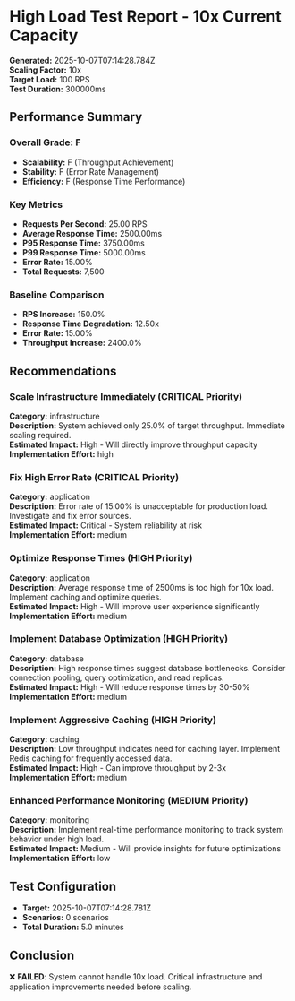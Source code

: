 # High Load Test Report - 10x Current Capacity

**Generated:** 2025-10-07T07:14:28.784Z  
**Scaling Factor:** 10x  
**Target Load:** 100 RPS  
**Test Duration:** 300000ms

## Performance Summary

### Overall Grade: F

- **Scalability:** F (Throughput Achievement)
- **Stability:** F (Error Rate Management)
- **Efficiency:** F (Response Time Performance)

### Key Metrics

- **Requests Per Second:** 25.00 RPS
- **Average Response Time:** 2500.00ms
- **P95 Response Time:** 3750.00ms
- **P99 Response Time:** 5000.00ms
- **Error Rate:** 15.00%
- **Total Requests:** 7,500

### Baseline Comparison

- **RPS Increase:** 150.0%
- **Response Time Degradation:** 12.50x
- **Error Rate:** 15.00%
- **Throughput Increase:** 2400.0%

## Recommendations


### Scale Infrastructure Immediately (CRITICAL Priority)

**Category:** infrastructure  
**Description:** System achieved only 25.0% of target throughput. Immediate scaling required.  
**Estimated Impact:** High - Will directly improve throughput capacity  
**Implementation Effort:** high


### Fix High Error Rate (CRITICAL Priority)

**Category:** application  
**Description:** Error rate of 15.00% is unacceptable for production load. Investigate and fix error sources.  
**Estimated Impact:** Critical - System reliability at risk  
**Implementation Effort:** medium


### Optimize Response Times (HIGH Priority)

**Category:** application  
**Description:** Average response time of 2500ms is too high for 10x load. Implement caching and optimize queries.  
**Estimated Impact:** High - Will improve user experience significantly  
**Implementation Effort:** medium


### Implement Database Optimization (HIGH Priority)

**Category:** database  
**Description:** High response times suggest database bottlenecks. Consider connection pooling, query optimization, and read replicas.  
**Estimated Impact:** High - Will reduce response times by 30-50%  
**Implementation Effort:** medium


### Implement Aggressive Caching (HIGH Priority)

**Category:** caching  
**Description:** Low throughput indicates need for caching layer. Implement Redis caching for frequently accessed data.  
**Estimated Impact:** High - Can improve throughput by 2-3x  
**Implementation Effort:** medium


### Enhanced Performance Monitoring (MEDIUM Priority)

**Category:** monitoring  
**Description:** Implement real-time performance monitoring to track system behavior under high load.  
**Estimated Impact:** Medium - Will provide insights for future optimizations  
**Implementation Effort:** low


## Test Configuration

- **Target:** 2025-10-07T07:14:28.781Z
- **Scenarios:** 0 scenarios
- **Total Duration:** 5.0 minutes

## Conclusion

❌ **FAILED**: System cannot handle 10x load. Critical infrastructure and application improvements needed before scaling.
